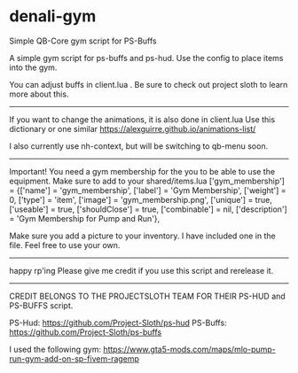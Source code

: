 # denali-gym
Simple QB-Core gym script for PS-Buffs

A simple gym script for ps-buffs and ps-hud.  Use the config to place items into the gym.  

You can adjust buffs in client.lua .  Be sure to check out project sloth to learn more about this.

---------------------------------------------
If you want to change the animations, it is also done in client.lua   Use this dictionary or one similar https://alexguirre.github.io/animations-list/

I also currently use nh-context, but will be switching to qb-menu soon.  

---------------------------------------------
Important!  You need a gym membership for the you to be able to use the equipment.  Make sure to add to your shared/items.lua
 ['gym_membership'] = {['name'] = 'gym_membership', ['label'] = 'Gym Membership', ['weight'] = 0, ['type'] = 'item',  ['image'] = 'gym_membership.png',  ['unique'] = true, ['useable'] = true, ['shouldClose'] = true, ['combinable'] = nil, ['description'] = 'Gym Membership for Pump and Run'},

Make sure you add a picture to your inventory.  I have included one in the file.  Feel free to use your own.

______________________________________________

happy rp'ing
Please give me credit if you use this script and rerelease it.


---------------------------------------------
CREDIT BELONGS TO THE PROJECTSLOTH TEAM FOR THEIR PS-HUD and PS-BUFFS script. 

PS-Hud: https://github.com/Project-Sloth/ps-hud
PS-Buffs: https://github.com/Project-Sloth/ps-buffs


I used the following gym:
https://www.gta5-mods.com/maps/mlo-pump-run-gym-add-on-sp-fivem-ragemp
